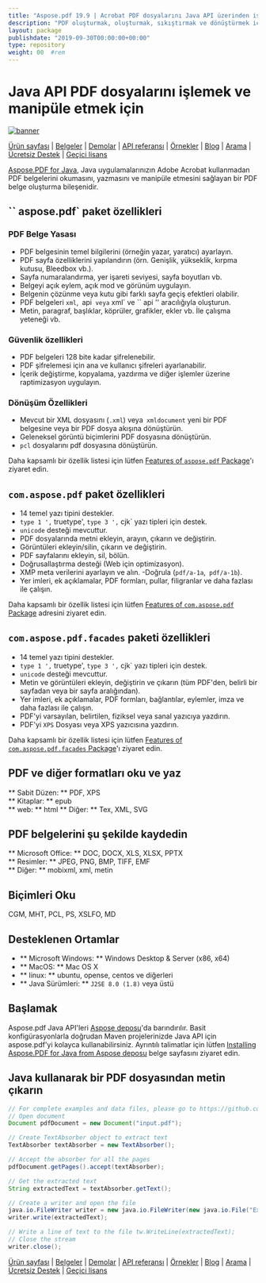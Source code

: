 ```yaml
---
title: "Aspose.pdf 19.9 | Acrobat PDF dosyalarını Java API üzerinden işleyin" 
description: "PDF oluşturmak, oluşturmak, sıkıştırmak ve dönüştürmek için Java Kütüphanesi. Özel yazı tipleri, javascript, grafikler, yer imleri, görüntüler, dışa aktarma, ek açıklama, formlar ve yazdırma destekler." 
layout: package
publishdate: "2019-09-30T00:00:00+00:00"
type: repository
weight: 00	#rem
---
```


# Java API PDF dosyalarını işlemek ve manipüle etmek için
[![banner](../aspose_pdf-for-java-banner.png)](./)

[Ürün sayfası](https://products.aspose.com/pdf/java) | [Belgeler](https://docs.aspose.com/pdf/java/) | [Demolar](https://products.aspose.app/pdf/family) | [API referansı](https://apireference.aspose.com/pdf/java) | [Örnekler](https://github.com/aspose-pdf/Aspose.PDF-for-Java/tree/master/Örnekler) | [Blog](https://blog.aspose.com/category/pdf/) | [Arama](https://search.aspose.com/) | [Ücretsiz Destek](https://forum.aspose.com/c/pdf) | [Geçici lisans](https://purchase.aspose.com/temporary-license)

[Aspose.PDF for Java](https://products.aspose.com/pdf/java), Java uygulamalarınızın Adobe Acrobat kullanmadan PDF belgelerini okumasını, yazmasını ve manipüle etmesini sağlayan bir PDF belge oluşturma bileşenidir.

## `` aspose.pdf` paket özellikleri

### PDF Belge Yasası
- PDF belgesinin temel bilgilerini (örneğin yazar, yaratıcı) ayarlayın.
- PDF sayfa özelliklerini yapılandırın (örn. Genişlik, yükseklik, kırpma kutusu, Bleedbox vb.).
- Sayfa numaralandırma, yer işareti seviyesi, sayfa boyutları vb.
- Belgeyi açık eylem, açık mod ve görünüm uygulayın.
- Belgenin çözünme veya kutu gibi farklı sayfa geçiş efektleri olabilir.
- PDF belgeleri `xml`,` `api` veya` xml` ve `` api '' aracılığıyla oluşturun.
- Metin, paragraf, başlıklar, köprüler, grafikler, ekler vb. İle çalışma yeteneği vb.

### Güvenlik özellikleri
- PDF belgeleri 128 bite kadar şifrelenebilir.
- PDF şifrelemesi için ana ve kullanıcı şifreleri ayarlanabilir.
- İçerik değiştirme, kopyalama, yazdırma ve diğer işlemler üzerine raptimizasyon uygulayın.

### Dönüşüm Özellikleri
- Mevcut bir XML dosyasını (`.xml`) veya` xmldocument` yeni bir PDF belgesine veya bir PDF dosya akışına dönüştürün.
- Geleneksel görüntü biçimlerini PDF dosyasına dönüştürün.
- `pcl` dosyalarını pdf dosyasına dönüştürün.

Daha kapsamlı bir özellik listesi için lütfen [Features of `aspose.pdf` Package](https://docs.aspose.com/pdf/java/features-of-aspose-pdf-package/)'ı ziyaret edin.

## `com.aspose.pdf` paket özellikleri
- 14 temel yazı tipini destekler.
- `type 1 ',` truetype', `type 3 ',` cjk` yazı tipleri için destek.
- `unicode` desteği mevcuttur.
- PDF dosyalarında metni ekleyin, arayın, çıkarın ve değiştirin.
- Görüntüleri ekleyin/silin, çıkarın ve değiştirin.
- PDF sayfalarını ekleyin, sil, bölün.
- Doğrusallaştırma desteği (Web için optimizasyon).
- XMP meta verilerini ayarlayın ve alın.
-Doğrula (`pdf/a-1a`,` pdf/a-1b`).
- Yer imleri, ek açıklamalar, PDF formları, pullar, filigranlar ve daha fazlası ile çalışın.

Daha kapsamlı bir özellik listesi için lütfen [Features of `com.aspose.pdf` Package](https://docs.aspose.com/pdf/java/features-of-com-aspose-pdf-package/) adresini ziyaret edin.

## `com.aspose.pdf.facades` paketi özellikleri
- 14 temel yazı tipini destekler.
- `type 1 ',` truetype', `type 3 ',` cjk` yazı tipleri için destek.
- `unicode` desteği mevcuttur.
- Metin ve görüntüleri ekleyin, değiştirin ve çıkarın (tüm PDF'den, belirli bir sayfadan veya bir sayfa aralığından).
- Yer imleri, ek açıklamalar, PDF formları, bağlantılar, eylemler, imza ve daha fazlası ile çalışın.
- PDF'yi varsayılan, belirtilen, fiziksel veya sanal yazıcıya yazdırın.
- PDF'yi `XPS` Dosyası veya XPS yazıcısına yazdırın.

Daha kapsamlı bir özellik listesi için lütfen [Features of `com.aspose.pdf.facades` Package](https://docs.aspose.com/pdf/java/features-of-com-aspose-pdf-facades-package/)'ı ziyaret edin.

## PDF ve diğer formatları oku ve yaz
** Sabit Düzen: ** PDF, XPS \
** Kitaplar: ** epub \
** web: ** html
** Diğer: ** Tex, XML, SVG

## PDF belgelerini şu şekilde kaydedin
** Microsoft Office: ** DOC, DOCX, XLS, XLSX, PPTX \
** Resimler: ** JPEG, PNG, BMP, TIFF, EMF \
** Diğer: ** mobixml, xml, metin

## Biçimleri Oku
CGM, MHT, PCL, PS, XSLFO, MD

## Desteklenen Ortamlar
- ** Microsoft Windows: ** Windows Desktop & Server (x86, x64)
- ** MacOS: ** Mac OS X
- ** linux: ** ubuntu, opense, centos ve diğerleri
- ** Java Sürümleri: ** `J2SE 8.0 (1.8)` veya üstü

## Başlamak

Aspose.pdf Java API'leri [Aspose deposu](https://releases.aspose.com/pdf/java/)'da barındırılır. Basit konfigürasyonlarla doğrudan Maven projelerinizde Java API için aspose.pdf'yi kolayca kullanabilirsiniz. Ayrıntılı talimatlar için lütfen [Installing Aspose.PDF for Java from Aspose deposu](https://docs.aspose.com/pdf/java/installation/) belge sayfasını ziyaret edin.

## Java kullanarak bir PDF dosyasından metin çıkarın

```java
// For complete examples and data files, please go to https://github.com/aspose-pdf/Aspose.Pdf-for-Java
// Open document
Document pdfDocument = new Document("input.pdf");

// Create TextAbsorber object to extract text
TextAbsorber textAbsorber = new TextAbsorber();

// Accept the absorber for all the pages
pdfDocument.getPages().accept(textAbsorber);

// Get the extracted text
String extractedText = textAbsorber.getText();

// Create a writer and open the file
java.io.FileWriter writer = new java.io.FileWriter(new java.io.File("Extracted_text.txt"));
writer.write(extractedText);

// Write a line of text to the file tw.WriteLine(extractedText);
// Close the stream
writer.close();
```

[Ürün sayfası](https://products.aspose.com/pdf/java) | [Belgeler](https://docs.aspose.com/pdf/java/) | [Demolar](https://products.aspose.app/pdf/family) | [API referansı](https://apireference.aspose.com/pdf/java) | [Örnekler](https://github.com/aspose-pdf/Aspose.PDF-for-Java/tree/master/Örnekler) | [Blog](https://blog.aspose.com/category/pdf/) | [Arama](https://search.aspose.com/) | [Ücretsiz Destek](https://forum.aspose.com/c/pdf) | [Geçici lisans](https://purchase.aspose.com/temporary-license)
